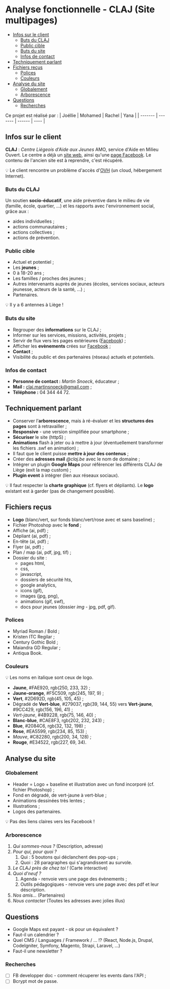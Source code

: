 <!-- omit in toc -->
# Analyse fonctionnelle - CLAJ (Site multipages)

- [Infos sur le client](#infos-sur-le-client)
  - [Buts du CLAJ](#buts-du-claj)
  - [Public cible](#public-cible)
  - [Buts du site](#buts-du-site)
  - [Infos de contact](#infos-de-contact)
- [Techniquement parlant](#techniquement-parlant)
- [Fichiers reçus](#fichiers-reçus)
  - [Polices](#polices)
  - [Couleurs](#couleurs)
- [Analyse du site](#analyse-du-site)
  - [Globalement](#globalement)
  - [Arborescence](#arborescence)
- [Questions](#questions)
  - [Recherches](#recherches)

Ce projet est réalisé par :
| Joéllie | Mohamed | Rachel | Yana |
| ------- | ------- | ------ | ---- |

## Infos sur le client

**CLAJ** : *Centre Liégeois d'Aide aux Jeunes* AMO, service d'Aide en Milieu Ouvert. Le centre a déjà un [site web](http://claj.be/), ainsi qu'une [page Facebook](https://www.facebook.com/centreliegeoisdaideauxjeunes/). Le contenu de l'ancien site est à reprendre, c'est récupéré.

:bulb: Le client rencontre un problème d'accès d'[OVH](https://www.ovh.com/fr/) (un cloud, hébergement Internet).

### Buts du CLAJ

Un soutien **socio-éducatif**, une aide préventive dans le milieu de vie (famille, école, quartier, ...) et les rapports avec l'environnement social, grâce aux :

* aides individuelles ;
* actions communautaires ;
* actions collectives ;
* actions de prévention.

### Public cible

* Actuel et potentiel ;
* Les **jeunes** ;
* 0 à 18-20 ans ;
* Les familles / proches des jeunes ;
* Autres intervenants auprès de jeunes (écoles, services sociaux, acteurs jeunesse, acteurs de la santé, ...) ;
* Partenaires.

:bulb: Il y a 6 antennes à Liège !

### Buts du site

* Regrouper des **informations** sur le CLAJ ;
* Informer sur les services, missions, activités, projets ;
* Servir de flux vers les pages extérieures ([Facebook](https://www.facebook.com/centreliegeoisdaideauxjeunes/)) ;
* Afficher les **evènements** crées sur [Facebook](https://www.facebook.com/centreliegeoisdaideauxjeunes/) ;
* **Contact** ;
* Visibilité du public et des partenaires (réseau) actuels et potentiels.

### Infos de contact

* **Personne de contact :** *Martin Snoeck*, éducateur ;
* **Mail :** claj.martinsnoeck@gmail.com ;
* **Téléphone :** 04 344 44 72.

## Techniquement parlant

* Conserver l’**arborescence**, mais à ré-évaluer et les **structures des pages** sont à retravailler ;
* **Responsive** - une version simplifiée pour smartphone ;
* **Sécuriser** le site (httpS) ;
* **Animations** flash  à jeter ou à mettre à jour (éventuellement transformer les fichiers .swf en animation) ;
* Il faut que le client puisse **mettre à jour des contenus** ;
* Créer des **adresses mail** *@claj.be* avec le nom de domaine ;
* Intégrer un plugin **Google Maps** pour référencer les différents CLAJ de Liège (exit la map custom) ;
* **Plugin event** à intégrer (lien aux réseaux sociaux).

:bulb: Il faut respecter la **charte graphique** (cf. flyers et dépliants). Le **logo** existant est à garder (pas de changement possible).

## Fichiers reçus

* **Logo** (blanc/vert, sur fonds blanc/vert/rose avec et sans baseline) ;
* Fichier Photoshop avec le **fond** ;
* Affiche (ai, pdf) ;
* Dépliant (ai, pdf) ;
* En-tête (ai, pdf) ;
* Flyer (ai, pdf) ;
* Plan / map (ai, pdf, jpg, tif) ;
* Dossier du site :
  * pages html,
  * css,
  * javascript,
  * dossiers de sécurité hts,
  * google analytics,
  * icons (gif),
  * images (jpg, png),
  * animations (gif, swf),
  * docs pour jeunes (dossier *img* - jpg, pdf, gif).

### Polices

* Myriad Roman / Bold ;
* Kristen ITC Regilar ;
* Century Gothic Bold ;
* Maiandra GD Regular ;
* Antiqua Book.

### Couleurs

:bulb: Les noms en italique sont ceux de logo.

* **Jaune**, #FAE920, rgb(250, 233, 32) ;
* **Jaune-orange**, #F5C509, rgb(245, 197, 9) ;
* **Vert**, #2D692D, rgb(45, 105, 45) ;
* Dégradé de **Vert-blue**, #279037, rgb(39, 144, 55) vers **Vert-jaune**, #9CC429, rgb(156, 196, 41) ;
* *Vert-jaune*, #4B9228, rgb(75, 146, 40) ;
* **Blanc-blue**, #CAE8F3, rgb(202, 232, 243) ;
* **Blue**, #2084C6, rgb(32, 132, 198) ;
* **Rose**, #EA5599, rgb(234, 85, 153) ;
* *Mauve*, #C82280, rgb(200, 34, 128) ;
* **Rouge**, #E34522, rgb(227, 69, 34).

## Analyse du site

### Globalement

* Header = Logo + baseline et illustration avec un fond incorporé (cf. fichier Photoshop) ;
* Fond en dégradé, de vert-jaune à vert-blue ;
* Animations dessinées très lentes ;
* Illustrations ;
* Logos des partenaires.

:bulb: Pas des liens claires vers les Facebook !

### Arborescence

1. *Qui sommes-nous ?* (Description, adresse)
2. *Pour qui, pour quoi ?*
   1. Qui : 5 boutons qui déclanchent des pop-ups ;
   2. Quoi : 28 paragraphes qui s'agrandissent au survole.
3. *Le CLAJ près de chez toi !* (Carte interactive)
4. *Quoi d'neuf ?*
   1. Agenda - renvoie vers une page des évènements ;
   2. Outils pédagogiques - renvoie vers une page avec des pdf et leur déscription.
5. *Nos amis...* (Partenaires)
6. *Nous contacter* (Toutes les adresses avec jolies illus)

## Questions

* Google Maps est payant - ok pour un équivalent ?
* Faut-il un calendrier ?
* Quel CMS / Languages / Framework / ... :interrobang: (React, Node.js, Drupal, CodeIgniter, Symfony, Magento, Strapi, Laravel, ...)
* Faut-il une newsletter ?

### Recherches

- [ ] FB developper doc - comment récuperer les events dans l'API ;
- [ ] Bcrypt mot de passe.
